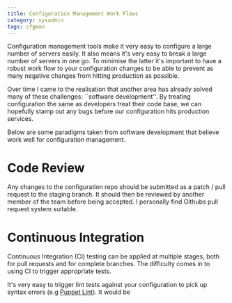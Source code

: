 ```yaml
---
title: Configuration Management Work Flows
category: sysadmin
tags: cfgman
---
```


Configuration management tools make it very easy to configure a large number of
servers easily. It also means it's very easy to break a large number of servers
in one go. To minimise the latter it's important to have a robust work flow to
your configuration changes to be able to prevent as many negative changes from
hitting production as possible.

Over time I came to the realisation that another area has already solved many of these challenges: ``software development''. By treating configuration the same as developers treat their code base, we can hopefully stamp out any bugs before our configuration hits production services.

Below are some paradigms taken from software development that believe work well for configuration management.

# Code Review

Any changes to the configuration repo should be submitted as a patch / pull request to the staging branch. It should then be reviewed by another member of the team before being accepted. I personally find Githubs pull request system suitable.

# Continuous Integration

Continuous Integration (CI) testing can be applied at multiple stages, both for pull requests and for complete branches. The difficulty comes in to using CI to trigger appropriate tests.

It's very easy to trigger lint tests against your configuration to pick up syntax errors (e.g [Puppet Lint](http://puppet-lint.com/)). It would be
